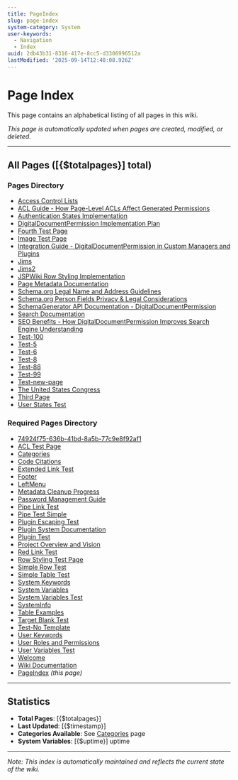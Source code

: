 ```yaml
---
title: PageIndex
slug: page-index
system-category: System
user-keywords:
  - Navigation
  - Index
uuid: 2db43b31-8316-417e-8cc5-d3306996512a
lastModified: '2025-09-14T12:48:08.926Z'
---
```

# Page Index

This page contains an alphabetical listing of all pages in this wiki.

*This page is automatically updated when pages are created, modified, or deleted.*

---

## All Pages ([{$totalpages}] total)

### Pages Directory

- [Access Control Lists](../pages/fc21285e-f332-48fa-a99b-aa67ab0def1a)
- [ACL Guide - How Page-Level ACLs Affect Generated Permissions](../pages/7d21b372-3e9c-4ccc-a73f-b40a68861933)
- [Authentication States Implementation](../pages/69c757dc-6f96-4bed-88db-69bbbf03bd05)
- [DigitalDocumentPermission Implementation Plan](../pages/749e0fc7-0f71-483a-ab80-538d9c598352)
- [Fourth Test Page](../pages/491f6078-c043-497e-b136-f3f69dd944a4)
- [Image Test Page](../pages/e02973bc-2c24-4732-9398-30b6a1e0de15)
- [Integration Guide - DigitalDocumentPermission in Custom Managers and Plugins](../pages/50785c47-ed36-4c75-994e-15f3266df3d0)
- [Jims](../pages/3e9d348b-77ce-4aac-9ad5-9d982349970e)
- [Jims2](../pages/0c9c47ef-b9e6-483d-99a3-d90e4194a2a9)
- [JSPWiki Row Styling Implementation](../pages/1dc3c4c5-e23b-47f4-a013-506ba4393a60)
- [Page Metadata Documentation](../pages/a40812e4-3a9d-42b5-b5a8-e89b41a46096)
- [Schema.org Legal Name and Address Guidelines](../pages/eec552bd-34ae-475f-9cc0-4b043d90776e)
- [Schema.org Person Fields Privacy & Legal Considerations](../pages/6107ec19-4cf6-40e3-af3d-f7fa4f1fa4da)
- [SchemaGenerator API Documentation - DigitalDocumentPermission](../pages/135e6f01-501e-46c5-8186-0252f764e64f)
- [Search Documentation](../pages/fe7a378d-dfa5-4e37-9891-637568ebe0b4)
- [SEO Benefits - How DigitalDocumentPermission Improves Search Engine Understanding](../pages/fcae89c7-095f-42e1-ac47-9135ae5ab497)
- [Test-100](../pages/cec40797-f45b-41fb-80cc-e35029005b8b)
- [Test-5](../pages/4001a4eb-1920-4a94-b8b1-1f2690f9a1c0)
- [Test-6](../pages/296b1b1a-00b2-4749-ae0b-8e6ec6d55b41)
- [Test-8](../pages/4a65f39e-e4bf-4c2e-8944-a616d5fa8d4a)
- [Test-88](../pages/8fdb4441-30ed-48b3-bc5a-7dd9f13ef820)
- [Test-99](../pages/c477f070-d896-4777-b7c7-b5c6e060ca75)
- [Test-new-page](../pages/5943a611-2a65-4fe9-96e4-861f2caa9931)
- [The United States Congress](../pages/f9b8460e-b675-4e52-a78f-614f7b66d28e)
- [Third Page](../pages/d508b0ef-b8c2-4f38-9777-cccbba4287c3)
- [User States Test](../pages/68af9f22-57a7-4952-bda8-620106316200)

### Required Pages Directory

- [74924f75-636b-41bd-8a5b-77c9e8f92af1](74924f75-636b-41bd-8a5b-77c9e8f92af1)
- [ACL Test Page](a2b90316-87d4-4517-bffb-deeabddf460b)
- [Categories](44343afc-73ab-4dc0-8a7e-05f9fbda23b3)
- [Code Citations](4dc51681-086b-49d3-9183-145bc9999eb6)
- [Extended Link Test](d1e9d881-23b0-401d-a94d-5a59d828a04b)
- [Footer](5baf3934-91c6-43e3-a095-8051c6b52dea)
- [LeftMenu](907abcd4-1449-47aa-a1f5-7dcc4c0dde00)
- [Metadata Cleanup Progress](e425f5a7-76da-4980-99a6-0bd2363e76d9)
- [Password Management Guide](d1ac7023-f549-4397-a499-c65a92247226)
- [Pipe Link Test](110fc9ee-90ca-4e6d-b6fa-334ce3074205)
- [Pipe Test Simple](f8c003f6-e9c0-46da-bd1b-f6298b81f413)
- [Plugin Escaping Test](335e8400-e29b-41d4-a716-446655440002)
- [Plugin System Documentation](445e8400-e29b-41d4-a716-446655440003)
- [Plugin Test](225e8400-e29b-41d4-a716-446655440001)
- [Project Overview and Vision](242d6254-9c9a-4759-a72e-fb10864c5d4c)
- [Red Link Test](89d076df-7d15-4348-94f4-f2a4899a5926)
- [Row Styling Test Page](6668ded1-81f6-4f40-ac30-ecefe05a1d4e)
- [Simple Row Test](0e33affd-e810-4403-b573-1b67335c81f6)
- [Simple Table Test](00891f35-a5b8-4a8e-8826-7e25272a69b7)
- [System Keywords](5100a3df-0d87-4d85-87de-359f51029c67)
- [System Variables](357a1552-84cd-469a-bf50-d34ff77fd6a0)
- [System Variables Test](04f1eb2d-8624-44a5-b278-37d5eaf4c88d)
- [SystemInfo](699f3c44-62c8-4697-9847-b38dbb5468a2)
- [Table Examples](8dbcbdd3-453d-43d4-bd53-f85d9eb17a32)
- [Target Blank Test](41359206-9d3e-4631-994e-eb105c64b674)
- [Test-No Template](5095d279-451b-463f-b731-4f4124fc4678)
- [User Keywords](e3bc8a66-9a68-47bb-af14-d6f8b611a3b2)
- [User Roles and Permissions](6686984e-3def-4050-94e4-4620872398be)
- [User Variables Test](99298fc1-8800-4e75-aac3-ac0176bd41cc)
- [Welcome](92fd6e62-20f8-46c2-b7da-77b404c3100a)
- [Wiki Documentation](4c0c0fa8-66dc-4cb3-9726-b007f874700c)
- [PageIndex](PageIndex) *(this page)*

---

## Statistics

- **Total Pages**: [{$totalpages}]
- **Last Updated**: [{$timestamp}]
- **Categories Available**: See [Categories](Categories) page
- **System Variables**: [{$uptime}] uptime

---

*Note: This index is automatically maintained and reflects the current state of the wiki.*

